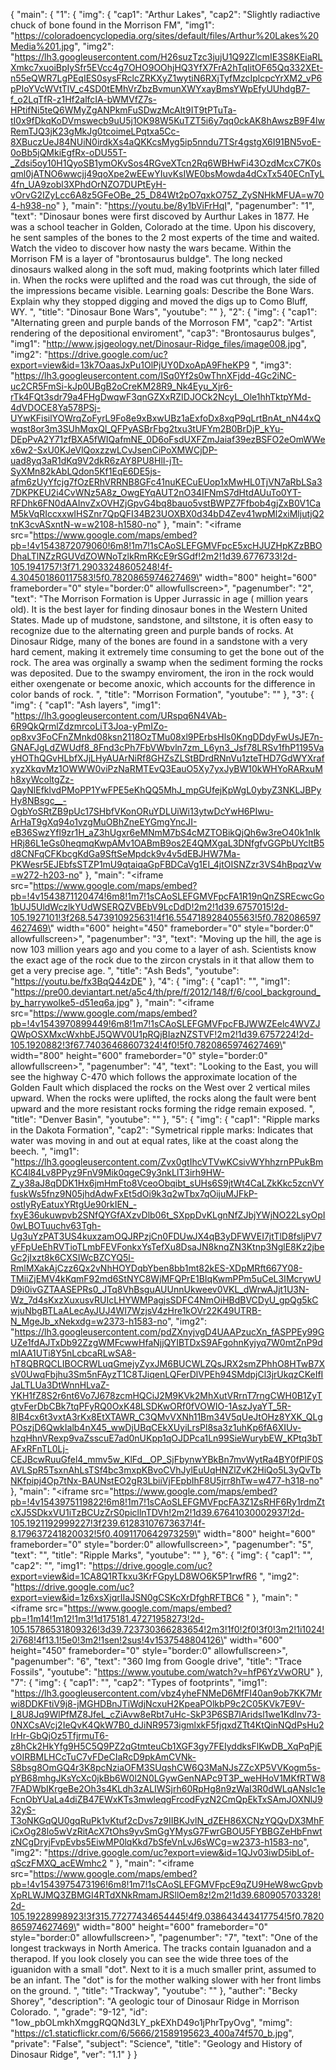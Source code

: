 {
    "main": {
        "1": {
            "img": {
                "cap1": "Arthur Lakes", 
                "cap2": "Slightly radiactive chuck of bone found in the Morrison FM", 
                "img1": "https://coloradoencyclopedia.org/sites/default/files/Arthur%20Lakes%20Media%201.jpg", 
                "img2": "https://lh3.googleusercontent.com/H26suzTzc3jujU1Q92ZlcmIE3S8KEiaRLXmkc7xuoiBpIySfr5EVcc4g7OHO9OOhjHQ3YfX7FrA2hTqIitOF65Qq332XEt-n55eQWR7LgPEqIES0sysFRclcZRKXyZ1wytiN6RXjTyfMzcIplcpcYrXM2_vP6pPIoYVcWVtTlV_c4SD0tEMhVrZbzBvmunXWYxayBmsYWpEfyUUhdgB7-f_o2LqTfR-z1Hf2alfcIA-bWMVfZ7s-HPtifNi5teQ6WMyZgANPkmFuSDwzMcAlt9IT9tPTuTa-tI0x9fDkqKoDVmswecb9uU5j1OK98W5KuTZT5i6y7qq0ckAK8hAwszB9F4lwRemTJQ3jK23gMkJg0tcoimeLPqtxa5Cc-8XBuczUeJ84NUiN0irdkXs4aQKKcsMyg5ip5nndu7TSr4gstgX6I91BN5voE-0oBb5jQMkiEgfRx-oDU55T-_Zdsi5oy10H1QyoSB1ymOKvSos4RGveXTcn2Rq6WBHwFi43OzdMcxC7K0sqml0jATNO6wwcjj49qoXpe2wEEwYIuvKsIWE0bsMowda4dCxTx540ECnTyL4fn_UA9zobl3XPhdOrNZO7DUPtEyH-vOrvG2IZyLcc6A8z5GFeOBe_25_D84Wt2pO7qxkO75Z_ZySNHkMFUA=w704-h938-no"
            }, 
            "main": "https://youtu.be/8y1bViFrHqI", 
            "pagenumber": "1", 
            "text": "Dinosaur bones were first discoved by Aurthur Lakes in 1877. He was a school teacher in Golden, Colorado at the time. Upon his discovery, he sent samples of the bones to the 2 most experts of the time and waited. Watch the video to discover how nasty the wars became. Within the Morrison FM is a layer of \"brontosaurus buldge\". The long necked dinosaurs walked along in the soft mud, making footprints which later filled in. When the rocks were uplifted and the road was cut through, the side of the impressions became visible. Learning goals: Describe the Bone Wars. Explain why they stopped digging and moved the digs up to Como Bluff, WY. ", 
            "title": "Dinosaur Bone Wars", 
            "youtube": ""
        }, 
        "2": {
            "img": {
                "cap1": "Alternating green and purple bands of the Morroson FM", 
                "cap2": "Artist rendering of the depositional enviroment", 
                "cap3": "Brontosaurus bulges", 
                "img1": "http://www.jsjgeology.net/Dinosaur-Ridge_files/image008.jpg", 
                "img2": "https://drive.google.com/uc?export=view&id=13k7OaasJxPu1OlPjUY0DxoApA9FheKP9 ", 
                "img3": "https://lh3.googleusercontent.com/ISq0Yf2s0wThnXFjdd-4Gc2iNC-uc2CR5FmSi-kJp0UBgB2oCreKM28R9_Nk4Eyu_Xjr6-rTk4FQt3sdr79a4FHgDwqwF3qnGZXxRZIDJOCk2NcyL_Ole1hhTktpYMd-4dVDOCE8Ya578PSj-UYwKFisilYOWrqZoFyrL9Fo8e9xBxwUBz1aExfoDx8xqP9qLrtBnAt_nN44xQwqst8or3m3SUhMqxQl_QFPyASBrFbg2txu3tUFYm2B0BrDjP_kYu-DEpPvA2Y71zfBXA5fWIQafmNE_0D6oFsdUXFZmJaiaf39ezBSFO2eOmWWex6w2-SxU0KJeVlQoxzzwLCvJsenCiPoXMWCjDP-uad8yq3aR1dKq9V2dkR6zAY8PU8HlI-jTt-SyXMn82kAbLQdon5Kf1EqE6DE5js-afm6zUyYfcjg7fOzERhVRRNB8GFc41nuKECuEUop1xMwHL0TjVN7aRbLSa37DKPKEU2i4CvWNz5A8z_OwgEYqAUT2nO34IFNmS7dHtdAUuTo0YT-RFDhk6FN0dAAInvZxOVHZjGpvG4bq8bauo5vstBWPZ7Ffbob4gjZxB0V1CaM5kVqRIccxxwIHSZnr7QpQFI34B23UOXBX0d34bD4Zev41wpMl2xiMljutjQ2tnK3cvASxntN-w=w2108-h1580-no"
            }, 
            "main": "<iframe src=\"https://www.google.com/maps/embed?pb=!4v1543872079060!6m8!1m7!1sCAoSLEFGMVFpcE5xcHJUZHpKZzBBODhaLTlNZzRGUVdZOWNoTzlkRmRKcE9rSGdf!2m2!1d39.6776733!2d-105.1941757!3f71.29033248605248!4f-4.304501860117583!5f0.7820865974627469\" width=\"800\" height=\"600\" frameborder=\"0\" style=\"border:0\" allowfullscreen></iframe>", 
            "pagenumber": "2", 
            "text": "The Morrison Formation is Upper Jurrassic in age ( million years old). It is the best layer for finding dinosaur bones in the Western United States. Made up of mudstone, sandstone, and siltstone, it is often easy to recognize due to the alternating green and purple bands of rocks. At Dinosaur Ridge, many of the bones are found in a sandstone with a very hard cement, making it extremely time consuming to get the bone out of the rock. The area was orginally a swamp when the sediment forming the rocks was deposited. Due to the swampy enviroment, the iron in the rock would either oxengenate or become anoxic, which accounts for the difference in color bands of rock.  ", 
            "title": "Morrison Formation", 
            "youtube": ""
        }, 
        "3": {
            "img": {
                "cap1": "Ash layers", 
                "img1": "https://lh3.googleusercontent.com/URspq6N4VAb-6R9QkQrmlZdzmrcoLiT3Joa-yPmIZo-op8xv3FoCFnZMnkd08ksn2118OzTMu08xl9PErbsHls0KngDDdyFwUsJE7n-GNAFJgLdZWUdf8_8Fnd3cPh7FbVWbvln7zm_L6yn3_Jsf78LRSv1fhP1195VayHOThQGvHLbfXJjLHyAUArNiRf8GHZsZLStBDrdRNnVu1zteTHD7GdWYXrafxyzXkqvMz1OWWW0viPzNaRMTEvQ3EauO5Xy7yxJyBW10kWHYoRARxuMh8xyWcoltgZz-QayNlEfklvdPMoPP1YwFPE5eKhQQ5MhJ_mpGUfejKpWgL0ybyZ3NKLJBPyHy8NBsgc__-OgbYoSRtZB9pUc17SHbfVKonORuYDLUiWi13ytwDcYwH6PIwu-ArHaT9gXq94o1vzgMuOBhZneEYGmgYncJI-eB36SwzYfl9zr1H_aZ3hUgxr6eMNmM7bS4cMZTOBikQjQh6w3reO40k1nIkHRj86L1eGs0heqmqKwpAMv1OABmB9os2E4QMXgaL3DNfgfvGGPbUYcltB5d8CNFqCFKbcgKdGa9SftSeMpdck9v4v5dEBJHW7Ma-PKWesr5EJEbfsSTZP1mU9qtaiqaGpFBDCaVg1EI_4jtOISNZzr3VS4hBpqzVw=w272-h203-no"
            }, 
            "main": "<iframe src=\"https://www.google.com/maps/embed?pb=!4v1543871120474!6m8!1m7!1sCAoSLEFGMVFpcFA1R19nQnZSREcwcGo1bUJ5UldWczlkYUdWSERQZVBEbV9LcDdD!2m2!1d39.6757015!2d-105.1927101!3f268.5473910925631!4f16.554718928405563!5f0.7820865974627469\" width=\"600\" height=\"450\" frameborder=\"0\" style=\"border:0\" allowfullscreen></iframe>", 
            "pagenumber": "3", 
            "text": "Moving up the hill, the age is now 103 million years ago and you come to a layer of ash. Scientists know the exact age of the rock due to the zircon crystals in it that allow them to get a very precise age. ", 
            "title": "Ash Beds", 
            "youtube": "https://youtu.be/fx3BqQ44zDE"
        }, 
        "4": {
            "img": {
                "cap1": "", 
                "img1": "https://pre00.deviantart.net/a5c4/th/pre/f/2012/148/f/6/cool_background_by_harrywolke5-d51eq6a.jpg"
            }, 
            "main": "<iframe src=\"https://www.google.com/maps/embed?pb=!4v1543970899449!6m8!1m7!1sCAoSLEFGMVFpcFBJWWZEelc4WVZJQWpOSXMxcWxhbEJ5QWV0U1pRQjBIazNZSTVF!2m2!1d39.6757224!2d-105.1920882!3f67.74036468607324!4f0!5f0.7820865974627469\" width=\"800\" height=\"600\" frameborder=\"0\" style=\"border:0\" allowfullscreen></iframe>", 
            "pagenumber": "4", 
            "text": "Looking to the East, you will see the highway C-470 which follows the approximate location of the Golden Fault which displaced the rocks on the West over 2 vertical miles upward. When the rocks were uplifted, the rocks along the fault were bent upward and the more resistant rocks forming the ridge remain exposed. ", 
            "title": "Denver Basin", 
            "youtube": ""
        }, 
        "5": {
            "img": {
                "cap1": "Ripple marks in the Dakota Formation", 
                "cap2": "Symetrical ripple marks: Indicates that water was moving in and out at equal rates, like at the coast along the beech. ", 
                "img1": "https://lh3.googleusercontent.com/Zvx0gtIhcVTVwKCsivWYhhzrnPPukBmKC4l84Lv8PPyz9FnV9Mik0qgeC9y3nkLlT3irh9HW-Z_y38aJ8qDDK1Hx6jmHmFto8VceoObqibt_sUHs6S9jtWt4CaLZkKkc5zcnVYfuskWs5fnz9N05jhdAdwFxEt5dOi9k3q2wTbx7qOijuMJFkP-ostIyRyEatuxYRtgUe90rkIEN_-fxyE36ukuwpvb2SNfQYGfAXzvDlb06t_SXppDvKLgnNfZJbjYWjNO22LsyOpI0wLBOTuuchv63Tgh-Ug3uYzPAT3US4kuxzamOQJRPzjCn0FDUwJX4qB3yDFWVEI7jtTlD8fsljPV7yFFpUeEhRVTioTLmbFEVFonkxYsTefXu8DsaJN8knqZN3Ktnp3NglE8Kz2jbeGc2jIxzt8k6CXSIWcBZCYQ5l-RmlMXakAjCzz6Qx2vNhHOYDqbYben8bb1mt82kES-XDpMRft667Y08-TMiiZjEMV4kKqmF92md6StNYC8WjMFQPrE1BIqKwmPPm5uCeL3IMcrywUD9i0ivGZTAASEPRs0_JTq8VhBsguAUUnnUkweev0VKL_dWrwAJjt1U3N-Wz_7d4sKxzXuxusvRUIcLHYWMPagjsSDFC4NmOiHBdBVCDyU_gpQg5kCwjuNbgBTLaALecAyJUJ4WI7WzjsV4zHre1kOVr22K49UTRB-N_MgeJb_xNekxdg=w2373-h1583-no", 
                "img2": "https://lh3.googleusercontent.com/pdZXnyjvgD4UAAPzucXn_fASPPEy99GUZe1fdAJTxDb92ZzgWMFcwwHfaNjjQYIBTDxS9AFgohnKyjyq7W0mtZnP9dmIAA1UTi8Y5nLcbcaRLwSA8-hT8QBRQCLIBOCRWLuqGmejyZyxJM6BUCWLZQsJRX2smZPhhO8HTwB7XsV0UwqFbjhu3Sm5nFAyzT1C8TJiqenLQFerDlVPEh94SMdpjCl3jrUkqzCKeIfIJaLTLUa3DtWnnHLvaZ-YKH1fZ8S2r6nt6Vo7J678zcmHQCiJ2M9KVk2MhXutVRrnT7rngCWH0B1ZyTgtvFerDbCBk7tqPFyRQ0OxK48LSDKwORf0fVOWIO-1AszJyaYT_5R-8IB4cx6t3vxtA3rKx8EtXTAWR_C3QMvVXNh11Bm34V5qUeJtOHz8YXK_QLgPOszjD6QwkIalb4nX45_wwDjUBqCEkXUyiLrsPl8sa3z1uhKp6fA6XIUv-hzqHhnVRexp9vaZsscuE7ad0nUKpp1qOJDPca1Ln99SieWurybEW_KPtq3bTAFxRFnTL0Lj-CEJBcwRuuGfel4_mmv5w_KlFd__OP_SjFbynwYBkBn7mvWytRa4BY0fPlF0SAVLSpR5TsxnAhLsTSf4bc3mxpKBvoCVhJylEuUqHNZlZvK2HiQo5L3yQvTbNKfpipj4Op7tNx-BAUNstEO2gR3LbiiVjFEpbIhF8U5jrr8hTw=w477-h318-no"
            }, 
            "main": "<iframe src=\"https://www.google.com/maps/embed?pb=!4v1543975119822!6m8!1m7!1sCAoSLEFGMVFpcFA3Z1ZsRHF6Ry1rdmZtcXJ5SDkxVU1iTzBCUzZrS0picllnTDVh!2m2!1d39.67641030002937!2d-105.1921192999227!3f239.61283107673637!4f-8.179637241820032!5f0.4091170642973259\" width=\"800\" height=\"600\" frameborder=\"0\" style=\"border:0\" allowfullscreen></iframe>", 
            "pagenumber": "5", 
            "text": "", 
            "title": "Ripple Marks", 
            "youtube": ""
        }, 
        "6": {
            "img": {
                "cap1": "", 
                "cap2": "", 
                "img1": "https://drive.google.com/uc?export=view&id=1CA8Q1RTkxu3KrFGpyLD8WO6K5P1rwfR6 ", 
                "img2": "https://drive.google.com/uc?export=view&id=1z6xsXjqrIIaJSN0gCSKcXrDfghRFTBC6 "
            }, 
            "main": "<iframe src=\"https://www.google.com/maps/embed?pb=!1m14!1m12!1m3!1d175181.47271958273!2d-105.15786531809326!3d39.723730366283654!2m3!1f0!2f0!3f0!3m2!1i1024!2i768!4f13.1!5e0!3m2!1sen!2sus!4v1537548804126\" width=\"600\" height=\"450\" frameborder=\"0\" style=\"border:0\" allowfullscreen></iframe>", 
            "pagenumber": "6", 
            "text": "360 Img from Google drive", 
            "title": "Trace Fossils", 
            "youtube": "https://www.youtube.com/watch?v=hfP6YzVwORU"
        }, 
        "7": {
            "img": {
                "cap1": "", 
                "cap2": "Types of footprints", 
                "img1": "https://lh3.googleusercontent.com/vbz4yheFNMeD6MfFI40an9ob7KK7Mrwi8DDKFtiV9j8-jMGHDBnJTiWdjNcxuH2KpeaPOlkbP9c2C05KVk7E9V-I_8U8Jq9WlPfMZ8JfeL_cZiAvw8eRbt7uHc-SkP3P6SB7lAridsl1we1KdInv73-0NXCsAVcj2IeQvK4QkW7B0_dJiNR9573igmlxkF5fjqxdZTt4KtQinNQdPsHu2IrHr-GbQjOz5TfjrmuT6-z8hCk2HkYfg9H5C5Q9PZ2qGtmteuCb1XGF3gy7FEIyddksFlKwDB_XqPqPjEvOIRBMLHCcTuC7vFDeCIaRcD9pkAmCVNk-S8bsg8OmGQ4r3K8pcNziaOFM3SUqshCW6Q3MaNJsZZcXP5VVKogm5s-pYB68mhgJKsYcXc0jkBb6W0l2N0LGywGenNAPc9T3P_weHHoV1MKfRTW87FADWbIKrgeBe2Oh3s4KLdh3zALIWSjrh60RpHg8n9zWaI3R0dWLqANslc1eFcnObYUaLa4diZB47EWxKTs3mwleqgFrcodFyzN2CmQpEkTxSAmJOXNlJ932yS-T3oNKGqQU0gqRuPk1vKtuf2cDvs7z9IIBKJvlN_dZEH86XCNzYQQvDX3MhFiCxOg28lo5wVzRitAcX7tOhs9yvSmGgYMysG7FwrGBOU5FYBBGZeHbFnwtzNCgDryjFvpEvbs5EiwMP0lqKkd7bSfeVnLvJ6sWCg=w2373-h1583-no", 
                "img2": "https://drive.google.com/uc?export=view&id=1QJv03iwD5ibLof-qSczFMXQ_acEWmhc2 "
            }, 
            "main": "<iframe src=\"https://www.google.com/maps/embed?pb=!4v1543975473196!6m8!1m7!1sCAoSLEFGMVFpcE9qZU9HeW8wcGpvbXpRLWJMQ3ZBMGI4RTdXNkRmamJRSllOem8z!2m2!1d39.680905703328!2d-105.19228998923!3f315.77277434654445!4f9.038643443417754!5f0.7820865974627469\" width=\"800\" height=\"600\" frameborder=\"0\" style=\"border:0\" allowfullscreen></iframe>", 
            "pagenumber": "7", 
            "text": "One of the longest trackways in North America. The tracks contain Iguanadon and a therapod. If you look closely you can see the wide three toes of the iguanidon with a small \"dot\".  Next to it is a much smaller print, assumed to be an infant. The \"dot\" is for the mother walking slower with her front limbs on the ground. ", 
            "title": "Trackway", 
            "youtube": ""
        }, 
        "auther": "Becky Shorey", 
        "description": "A geologic tour of Dinosaur Ridge in Morrison Colorado. ", 
        "grade": "9-12", 
        "id": "1ow_pbOLmkhXmggRQQNd3LY_pkEXhD49o1jPhrTpyOvg", 
        "mimg": "https://c1.staticflickr.com/6/5666/21589195623_400a74f570_b.jpg", 
        "private": "False", 
        "subject": "Science", 
        "title": "Geology and History of Dinosaur Ridge", 
        "ver": "1.1"
    }
}